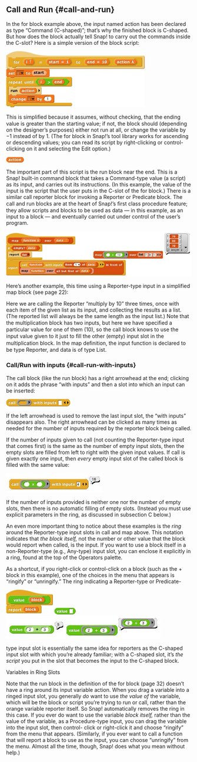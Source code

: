 ## Call and Run {#call-and-run}

In the for block example above, the input named action has been declared as type “Command (C-shaped)”; that’s why the finished block is C-shaped. But how does the block actually tell Snap! to carry out the commands inside the C-slot? Here is a simple version of the block script:

![image](SnapManual/Image_124.png)

This is simpliﬁed because it assumes, without checking, that the ending value is greater than the starting value; if not, the block should (depending on the designer’s purposes) either not run at all, or change the variable by −1 instead of by 1\. (The for block in Snap!’s tool library works for ascending or descending values; you can read its script by right-clicking or control-clicking on it and selecting the Edit option.)

![image](SnapManual/Image_125.png)

The important part of this script is the run block near the end. This is a Snap! built-in command block that takes a Command-type value (a script) as its input, and carries out its instructions. (In this example, the value of the input is the script that the user puts in the C-slot of the for block.) There is a similar call reporter block for invoking a Reporter or Predicate block. The call and run blocks are at the heart of Snap!’s ﬁrst class procedure feature; they allow scripts and blocks to be used as data — in this example, as an input to a block — and eventually carried out under control of the user’s program.

![image](SnapManual/Image_126.png)

Here’s another example, this time using a Reporter-type input in a simplified map block (see page 22):

Here we are calling the Reporter “multiply by 10” three times, once with each item of the given list as its input, and collecting the results as a list. (The reported list will always be the same length as the input list.) Note that the multiplication block has two inputs, but here we have speciﬁed a particular value for one of them (10), so the call block knows to use the input value given to it just to ﬁll the other (empty) input slot in the multiplication block. In the map deﬁnition, the input function is declared to be type Reporter, and data is of type List.

### Call/Run with inputs {#call-run-with-inputs}

The call block (like the run block) has a right arrowhead at the end; clicking on it adds the phrase “with inputs” and then a slot into which an input can be inserted:

![image](SnapManual/Image_127.png)

If the left arrowhead is used to remove the last input slot, the “with inputs” disappears also. The right arrowhead can be clicked as many times as needed for the number of inputs required by the reporter block being called.

If the number of inputs given to call (not counting the Reporter-type input that comes first) is the same as the number of empty input slots, then the empty slots are filled from left to right with the given input values. If call is given exactly one input, then _every_ empty input slot of the called block is filled with the same value:

![image](SnapManual/Image_128.jpg)

If the number of inputs provided is neither one nor the number of empty slots, then there is no automatic filling of empty slots. (Instead you must use explicit parameters in the ring, as discussed in subsection C below.)

An even more important thing to notice about these examples is the _ring_ around the Reporter-type input slots in call and map above. This notation indicates that _the block itself,_ not the number or other value that the block would report when called, is the input. If you want to use a block itself in a non-Reporter-type (e.g., Any-type) input slot, you can enclose it explicitly in a ring, found at the top of the Operators palette.

As a shortcut, if you right-click or control-click on a block (such as the + block in this example), one of the choices in the menu that appears is “ringify” or “unringify.” The ring indicating a Reporter-type or Predicate-

![image](SnapManual/Image_129.png) ![image](SnapManual/Image_130.png) ![image](SnapManual/Image_131.png)

type input slot is essentially the same idea for reporters as the C-shaped input slot with which you’re already familiar; with a C-shaped slot, it’s _the script_ you put in the slot that becomes the input to the C-shaped block.

Variables in Ring Slots

Note that the run block in the definition of the for block (page 32) doesn’t have a ring around its input variable action. When you drag a variable into a ringed input slot, you generally _do_ want to use _the value of_ the variable, which will be the block or script you’re trying to run or call, rather than the orange variable reporter itself. So Snap! automatically removes the ring in this case. If you ever do want to use the variable _block itself,_ rather than the value of the variable, as a Procedure-type input, you can drag the variable into the input slot, then control- click or right-click it and choose “ringify” from the menu that appears. (Similarly, if you ever want to call a function that will report a block to use as the input, you can choose “unringify” from the menu. Almost all the time, though, Snap! does what you mean without help.)